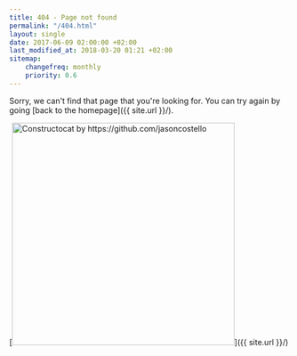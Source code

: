 ```yaml
---
title: 404 - Page not found
permalink: "/404.html"
layout: single
date: 2017-06-09 02:00:00 +02:00
last_modified_at: 2018-03-20 01:21 +02:00
sitemap:
    changefreq: monthly
    priority: 0.6
---
```


Sorry, we can't find that page that you're looking for. You can try again by going [back to the homepage]({{ site.url }}/).

[<img src="{{ site.url }}/assets/images/general/404.jpg" alt="Constructocat by https://github.com/jasoncostello" style="width: 400px;"/>]({{ site.url }}/)
